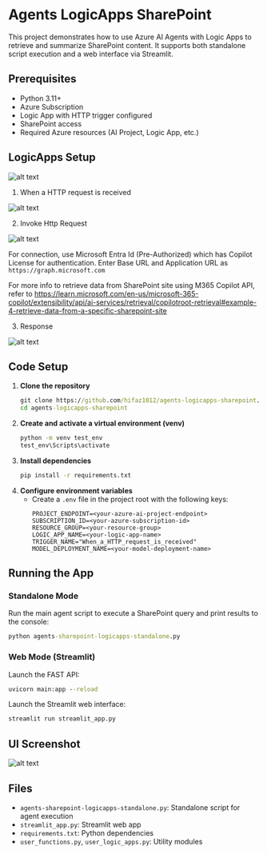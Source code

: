 # Agents LogicApps SharePoint

This project demonstrates how to use Azure AI Agents with Logic Apps to retrieve and summarize SharePoint content. It supports both standalone script execution and a web interface via Streamlit.

## Prerequisites
- Python 3.11+
- Azure Subscription
- Logic App with HTTP trigger configured
- SharePoint access
- Required Azure resources (AI Project, Logic App, etc.)

## LogicApps Setup

![alt text](image.png)

1. When a HTTP request is received

![alt text](image-1.png)

2. Invoke Http Request

![alt text](image-3.png)

For connection, use Microsoft Entra Id (Pre-Authorized) which has Copilot License for authentication.
Enter Base URL and Application URL as ```https://graph.microsoft.com```

For more info to retrieve data from SharePoint site using M365 Copilot API, refer to https://learn.microsoft.com/en-us/microsoft-365-copilot/extensibility/api/ai-services/retrieval/copilotroot-retrieval#example-4-retrieve-data-from-a-specific-sharepoint-site

3. Response

![alt text](image-4.png)

## Code Setup
1. **Clone the repository**
   ```cmd
   git clone https://github.com/hifaz1012/agents-logicapps-sharepoint.git
   cd agents-logicapps-sharepoint
   ```
2. **Create and activate a virtual environment (venv)**
   ```cmd
   python -m venv test_env
   test_env\Scripts\activate
   ```
3. **Install dependencies**
   ```cmd
   pip install -r requirements.txt
   ```
4. **Configure environment variables**
   - Create a `.env` file in the project root with the following keys:
     ```env
     PROJECT_ENDPOINT=<your-azure-ai-project-endpoint>
     SUBSCRIPTION_ID=<your-azure-subscription-id>
     RESOURCE_GROUP=<your-resource-group>
     LOGIC_APP_NAME=<your-logic-app-name>
     TRIGGER_NAME="When_a_HTTP_request_is_received"
     MODEL_DEPLOYMENT_NAME=<your-model-deployment-name>
     ```

## Running the App

### Standalone Mode
Run the main agent script to execute a SharePoint query and print results to the console:
```cmd
python agents-sharepoint-logicapps-standalone.py
```

### Web Mode (Streamlit)

Launch the FAST API:
```cmd
uvicorn main:app --reload
```

Launch the Streamlit web interface:
```cmd
streamlit run streamlit_app.py
```

## UI Screenshot

![alt text](image-2.png)

## Files
- `agents-sharepoint-logicapps-standalone.py`: Standalone script for agent execution
- `streamlit_app.py`: Streamlit web app
- `requirements.txt`: Python dependencies
- `user_functions.py`, `user_logic_apps.py`: Utility modules





